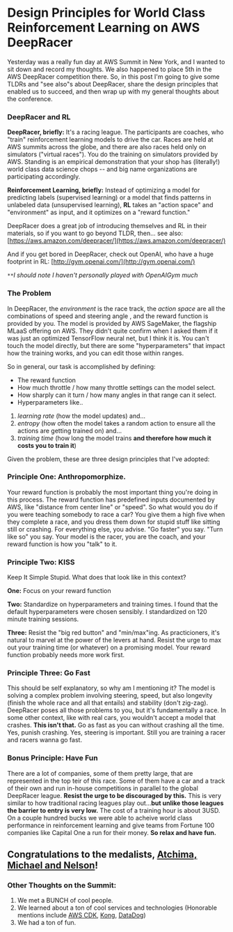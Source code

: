 # Design Principles for World Class Reinforcement Learning on AWS DeepRacer

Yesterday was a really fun day at AWS Summit in New York, and I wanted to sit down and record my thoughts. We also happened to place 5th in the AWS DeepRacer competition there. So, in this post I'm going to give some TLDRs and "see also"s about DeepRacer, share the design principles that enabled us to succeed, and then wrap up with my general thoughts about the conference.

### DeepRacer and RL

**DeepRacer, briefly:** It's a racing league. The participants are coaches, who "train" reinforcement learning models to drive the car. Races are held at AWS summits across the globe, and there are also races held only on simulators ("virtual races"). You do the training on simulators provided by AWS. Standing is an empirical demonstration that your shop has (literally!) world class data science chops -- and big name organizations are participating accordingly.

**Reinforcement Learning, briefly:** Instead of optimizing a model for predicting labels (supervised learning) or a model that finds patterns in unlabeled data (unsupervised learning), **RL** takes an "action space" and "environment" as input, and it optimizes on a "reward function." 

DeepRacer does a great job of introducing themselves and RL in their materials, so if you want to go beyond TLDR, then... see also: [https://aws.amazon.com/deepracer/](https://aws.amazon.com/deepracer/)

And if you get bored in DeepRacer, check out OpenAI, who have a huge footprint in RL: [http://gym.openai.com/](http://gym.openai.com/) 

`**`*I should note I haven't personally played with OpenAIGym much*


### The Problem

In DeepRacer, the *environment* is the race track, the *action space* are all the combinations of speed and steering angle , and the reward function is provided by you. The model is provided by AWS SageMaker, the flagship MLaaS offering on AWS. They didn't quite confirm when I asked them if it was just an optimized TensorFlow neural net, but I think it is. You can't touch the model directly, but there are some "hyperparameters" that impact how the training works, and you can edit those within ranges.

So in general, our task is accomplished by defining:

* The reward function
* How much throttle / how many throttle settings can the model select.
* How sharply can it turn / how many angles in that range can it select.
* Hyperparameters like..
1. *learning rate* (how the model updates) and...
2. *entropy* (how often the model takes a random action to ensure all the actions are getting trained on) and...
3. *training time* (how long the model trains **and therefore how much it costs you to train it**)

Given the problem, these are three design principles that I've adopted:

### Principle One: Anthropomorphize.

Your reward function is probably the most important thing you're doing in this process. The reward function has predefined inputs documented by AWS, like "distance from center line" or "speed". So what would you do if you were teaching somebody to race a car? You give them a high five when they complete a race, and you dress them down for stupid stuff like sitting still or crashing. For everything else, you advise. "Go faster" you say. "Turn like so" you say. Your model is the racer, you are the coach, and your reward function is how you "talk" to it.

### Principle Two: KISS

Keep It Simple Stupid. What does that look like in this context?

**One:** Focus on your reward function

**Two:** Standardize on hyperparameters and training times. I found that the default hyperparameters were chosen sensibly. I standardized on 120 minute training sessions.

**Three:** Resist the "big red button" and "min/max"ing. As practicioners, it's natural to marvel at the power of the levers at hand. Resist the urge to max out your training time (or whatever) on a promising model. Your reward function probably needs more work first.

### Principle Three: Go Fast

This should be self explanatory, so why am I mentioning it? The model is solving a complex problem involving steering, speed, but also longevity (finish the whole race and all that entails) and stability (don't zig-zag). DeepRacer poses all those problems to you, but it's fundamentally a race. In some other context, like with real cars, you wouldn't accept a model that crashes. **This isn't that.** Go as fast as you can without crashing all the time. Yes, punish crashing. Yes, steering is important. Still you are training a racer and racers wanna go fast.


### Bonus Principle: Have Fun

There are a lot of companies, some of them pretty large, that are represented in the top teir of this race. Some of them have a car and a track of their own and run in-house competitions in parallel to the global DeepRacer league. **Resist the urge to be discouraged by this.** This is very similar to how traditional racing leagues play out...**but unlike those leagues the barrier to entry is very low.** The cost of a training hour is about 3USD. On a couple hundred bucks we were able to acheive world class performance in reinforcement learning and give teams from Fortune 100 companies like Capital One a run for their money. **So relax and have fun.**

## Congratulations to the medalists, [Atchima, Michael and Nelson](https://twitter.com/AWSonAir/status/1149442689940819969)!

### Other Thoughts on the Summit:

1. We met a BUNCH of cool people.
2. We learned about a ton of cool services and technologies (Honorable mentions include [AWS CDK](https://aws.amazon.com/cdk), [Kong](https://konghq.com/kong/), [DataDog](https://www.datadoghq.com/))
3. We had a ton of fun.